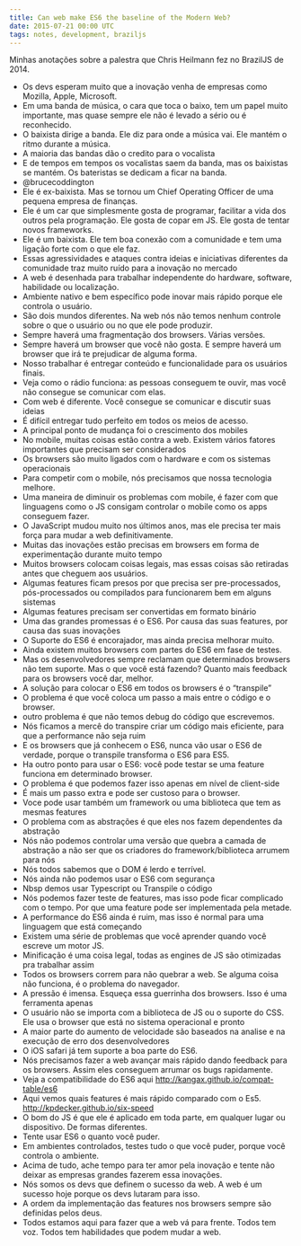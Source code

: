 ```yaml
---
title: Can web make ES6 the baseline of the Modern Web?
date: 2015-07-21 00:00 UTC
tags: notes, development, braziljs
---
```



Minhas anotações sobre a palestra que Chris Heilmann fez no BrazilJS de 2014.

- Os devs esperam muito que a inovação venha de empresas como Mozilla, Apple, Microsoft.
- Em uma banda de música, o cara que toca o baixo, tem um papel muito importante, mas quase sempre ele não é levado a sério ou é reconhecido.
- O baixista dirige a banda. Ele diz para onde a música vai. Ele mantém o ritmo durante a música.
- A maioria das bandas dão o credito para o vocalista
- E de tempos em tempos os vocalistas saem da banda, mas os baixistas se mantém. Os bateristas se dedicam a ficar na banda.
- @brucecoddington
- Ele é ex-baixista. Mas se tornou um Chief Operating Officer de uma pequena empresa de finanças.
- Ele é um car que simplesmente gosta de programar, facilitar a vida dos outros pela programação. Ele gosta de copar em JS. Ele gosta de tentar novos frameworks.
- Ele é um baixista. Ele tem boa conexão com a comunidade e tem uma ligação forte com o que ele faz.
- Essas agressividades e ataques contra ideias e iniciativas diferentes da comunidade traz muito ruído para a inovação no mercado
- A web é desenhada para trabalhar independente do hardware, software, habilidade ou localização.
- Ambiente nativo e bem específico pode inovar mais rápido porque ele controla o usuário.
- São dois mundos diferentes. Na web nós não temos nenhum controle sobre o que o usuário ou no que ele pode produzir.
- Sempre haverá uma fragmentação dos browsers. Várias versões. 
- Sempre haverá um browser que você não gosta. E sempre haverá um browser que irá te prejudicar de alguma forma.
- Nosso trabalhar é entregar conteúdo e funcionalidade para os usuários finais.
- Veja como o rádio funciona: as pessoas conseguem te ouvir, mas você não consegue se comunicar com elas.
- Com web é diferente. Você consegue se comunicar e discutir suas ideias
- É difícil entregar tudo perfeito em todos os meios de acesso.
- A principal ponto de mudança foi o crescimento dos mobiles
- No mobile, muitas coisas estão contra a web. Existem vários fatores importantes que precisam ser considerados
- Os browsers são muito ligados com o hardware e com os sistemas operacionais
- Para competir com o mobile, nós precisamos que nossa tecnologia melhore.
- Uma maneira de diminuir os problemas com mobile, é fazer com que linguagens como o JS consigam controlar o mobile como os apps conseguem fazer.
- O JavaScript mudou muito nos últimos anos, mas ele precisa ter mais força para mudar a web definitivamente.
- Muitas das inovações estão precisas em browsers em forma de experimentação durante muito tempo
- Muitos browsers colocam coisas legais, mas essas coisas são retiradas antes que cheguem aos usuários.
- Algumas features ficam presos por que precisa ser pre-processados, pós-processados ou compilados para funcionarem bem em alguns sistemas
- Algumas features precisam ser convertidas em formato binário
- Uma das grandes promessas é o ES6. Por causa das suas features, por causa das suas inovações
- O Suporte do ES6 é encorajador, mas ainda precisa melhorar muito.
- Ainda existem muitos browsers com partes do ES6 em fase de testes.
- Mas os desenvolvedores sempre reclamam que determinados browsers não tem suporte. Mas o que você está fazendo? Quanto mais feedback para os browsers você dar, melhor.
- A solução para colocar o ES6 em todos os browsers é o “transpile”
- O problema é que você coloca um passo a mais entre o código e o browser.
- outro problema é que não temos debug do código que escrevemos. 
- Nós ficamos a mercê do transpire criar um código mais eficiente, para que a performance não seja ruim
- E os browsers que já conhecem o ES6, nunca vão usar o ES6 de verdade, porque o transpile  transforma o ES6 para ES5.
- Ha outro ponto para usar o ES6: você pode testar se uma feature funciona em determinado browser.
- O problema é que podemos fazer isso apenas em nível de client-side
- É mais um passo extra e pode ser custoso para o browser.
- Voce pode usar também um framework ou uma biblioteca que tem as mesmas features
- O problema com as abstrações é que eles nos fazem dependentes da abstração
- Nós não podemos controlar uma versão que quebra a camada de abstração a não ser que os criadores do framework/biblioteca arrumem para nós
- Nós todos sabemos que o DOM é lerdo e terrível.
- Nós ainda não podemos usar o ES6 com segurança 
- Nbsp demos usar Typescript ou Transpile o código
- Nós podemos fazer teste de features, mas isso pode ficar complicado com o tempo. Por que uma feature pode ser implementada pela metade.
- A performance do ES6 ainda é ruim, mas isso é normal para uma linguagem que está começando
- Existem uma série de problemas que você aprender quando você escreve um motor JS.
- Minificação é uma coisa legal, todas as engines de JS são otimizadas pra trabalhar assim
- Todos os browsers correm para não quebrar a web. Se alguma coisa não funciona, é o problema do navegador.
- A pressão é imensa. Esqueça essa guerrinha dos browsers. Isso é uma ferramenta apenas
- O usuário não se importa com a biblioteca de JS ou o suporte do CSS. Ele usa o browser que está no sistema operacional e pronto
- A maior parte do aumento de velocidade são baseados na analise e na execução de erro dos desenvolvedores
- O iOS safari já tem suporte a boa parte do ES6. 
- Nós precisamos fazer a web avançar mais rápido dando feedback para os browsers. Assim eles conseguem arrumar os bugs rapidamente.
- Veja a compatibilidade do ES6 aqui http://kangax.github.io/compat-table/es6
- Aqui vemos quais features é mais rápido comparado com o Es5. http://kpdecker.github.io/six-speed
- O bom do JS é que ele é aplicado em toda parte, em qualquer lugar ou dispositivo. De formas diferentes.
- Tente usar ES6 o quanto você puder. 
- Em ambientes controlados, testes tudo o que você puder, porque você controla o ambiente.
- Acima de tudo, ache tempo para ter amor pela inovação e tente não deixar as empresas grandes fazerem essa inovações.
- Nós somos os devs que definem o sucesso da web. A web é um sucesso hoje porque os devs lutaram para isso.
- A ordem da implementação das features nos browsers sempre são definidas pelos deus.
- Todos estamos aqui para fazer que a web vá para frente. Todos tem voz. Todos tem habilidades que podem mudar a web.